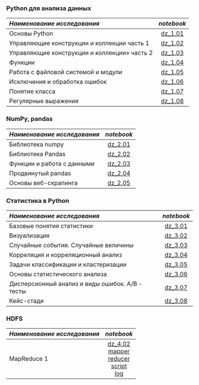 ### Python для анализа данных

| ***Наименование исследования***  | ***notebook*** |
|:------------- |:-----------:|
| Основы Python |[dz_1.01][1]|
| Управляющие конструкции и коллекции часть 1 |[dz_1.02][2]|
| Управляющие конструкции и коллекции» часть 2 |[dz_1.03][3]|
| Функции |[dz_1.04][4]|
| Работа с файловой системой и модули|[dz_1.05][5]|
| Исключения и обработка ошибок|[dz_1.06][6]|
| Понятие класса|[dz_1.07][7]|
| Регулярные выражения|[dz_1.08][8]|


### NumPy, pandas

| ***Наименование исследования***  | ***notebook*** |
|:------------- |:-----------:|
| Библиотека numpy |[dz_2.01][9]|
| Библиотека Pandas |[dz_2.02][10]|
| Функции и работа с данными |[dz_2.03][11]|
| Продвинутый pandas |[dz_2.04][12]|
| Основы веб-скрапинга |[dz_2.05][13]|


### Статистика в Python

| ***Наименование исследования***  | ***notebook*** |
|:------------- |:-----------:|
| Базовые понятия статистики        |[dz_3.01][14]|
| Визуализация         |[dz_3.02][15]|
| Случайные события. Случайные величины         |[dz_3.03][16]|
| Корреляция и корреляционный анализ         |[dz_3.04][17]|
| Задачи классификации и кластеризации         |[dz_3.05][18]|
| Основы статистического анализа         |[dz_3.06][19]|
| Дисперсионный анализ и виды ошибок. А/В - тесты         |[dz_3.07][20]|
| Кейс-стади         |[dz_3.08][21]|


### HDFS

| ***Наименование исследования***  | ***notebook*** |
|:------------- |:-----------:|
| MapReduce 1       |[dz_4.02][22]<br>[mapper][23]<br>[reducer][24]<br>[script][25]<br>[log][26]|






[1]:https://github.com/choodnovsky/Neto_DEGP-12/blob/master/dz_1.01.ipynb
[2]:https://github.com/choodnovsky/Neto_DEGP-12/blob/master/dz_1.02.ipynb
[3]:https://github.com/choodnovsky/Neto_DEGP-12/blob/master/dz_1.03.ipynb
[4]:https://github.com/choodnovsky/Neto_DEGP-12/blob/master/dz_1.04.ipynb
[5]:https://github.com/choodnovsky/Neto_DEGP-12/blob/master/dz_1.05.ipynb
[6]:https://github.com/choodnovsky/Neto_DEGP-12/blob/master/dz_1.06.ipynb
[7]:https://github.com/choodnovsky/Neto_DEGP-12/blob/master/dz_1.07.ipynb
[8]:https://github.com/choodnovsky/Neto_DEGP-12/blob/master/dz_1.08.ipynb

[9]:https://github.com/choodnovsky/Neto_DEGP-12/blob/master/dz_2.01.ipynb
[10]:https://github.com/choodnovsky/Neto_DEGP-12/blob/master/dz_2.02.ipynb
[11]:https://github.com/choodnovsky/Neto_DEGP-12/blob/master/dz_2.03.ipynb
[12]:https://github.com/choodnovsky/Neto_DEGP-12/blob/master/dz_2.04.ipynb
[13]:https://github.com/choodnovsky/Neto_DEGP-12/blob/master/dz_2.05.ipynb

[14]:https://github.com/choodnovsky/Neto_DEGP-12/blob/master/dz_3.01.ipynb
[15]:https://github.com/choodnovsky/Neto_DEGP-12/blob/master/dz_3.02.ipynb
[16]:https://github.com/choodnovsky/Neto_DEGP-12/blob/master/dz_3.03.ipynb
[17]:https://github.com/choodnovsky/Neto_DEGP-12/blob/master/dz_3.04.ipynb
[18]:https://github.com/choodnovsky/Neto_DEGP-12/blob/master/dz_3.05.ipynb
[19]:https://github.com/choodnovsky/Neto_DEGP-12/blob/master/dz_3.06.ipynb
[20]:https://github.com/choodnovsky/Neto_DEGP-12/blob/master/dz_3.07.ipynb
[21]:https://github.com/choodnovsky/Neto_DEGP-12/blob/master/dz_3.08.ipynb

[22]:https://github.com/choodnovsky/Neto_DEGP-12/blob/master/dz_4.02.ipynb
[23]:https://github.com/choodnovsky/Neto_DEGP-12/blob/master/mapper.py
[24]:https://github.com/choodnovsky/Neto_DEGP-12/blob/master/reducer.py
[25]:https://github.com/choodnovsky/Neto_DEGP-12/blob/master/mapreduce_1.sh
[26]:https://raw.githubusercontent.com/choodnovsky/Neto_DEGP-12/master/result.log